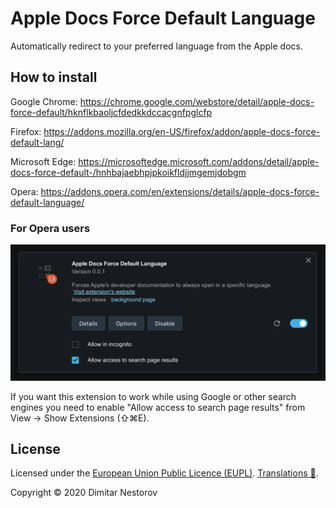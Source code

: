 # Apple Docs Force Default Language

Automatically redirect to your preferred language from the Apple docs.

## How to install

Google Chrome: https://chrome.google.com/webstore/detail/apple-docs-force-default/hknflkbaoljcfdedkkdccacgnfpglcfp

Firefox: https://addons.mozilla.org/en-US/firefox/addon/apple-docs-force-default-lang/

Microsoft Edge: https://microsoftedge.microsoft.com/addons/detail/apple-docs-force-default-/hnhbajaebhpjpkoikfldjjmgemjdobgm

Opera: https://addons.opera.com/en/extensions/details/apple-docs-force-default-language/

### For Opera users

<p align="center"><img src=".github/Opera extensions entry.png" alt="Opera extensions entry" width="719"></p>

If you want this extension to work while using Google or other search engines you need to enable "Allow access to search page results" from View -> Show Extensions (⇧⌘E).

## License

Licensed under the [European Union Public Licence (EUPL)](https://github.com/dimitarnestorov/MusicBar/blob/master/LICENSE). [Translations 🔗](https://joinup.ec.europa.eu/collection/eupl/eupl-text-eupl-12).

Copyright © 2020 Dimitar Nestorov
